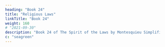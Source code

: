```yaml
---
heading: "Book 24"
title: "Religious Laws"
linkTitle: "Book 24"
weight: 160
# "2021-09-30"
description: "Book 24 of The Spirit of the Laws by Montesquieu Simplified in 26 chapters"
c: "seagreen"
---
```


